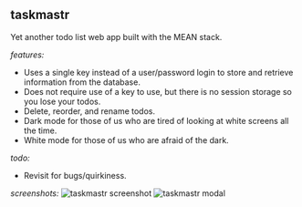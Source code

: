 ## taskmastr
Yet another todo list web app built with the MEAN stack.

_features:_
- Uses a single key instead of a user/password login to store and retrieve information from the database.
- Does not require use of a key to use, but there is no session storage so you lose your todos.
- Delete, reorder, and rename todos.
- Dark mode for those of us who are tired of looking at white screens all the time.
- White mode for those of us who are afraid of the dark.

_todo:_
- Revisit for bugs/quirkiness.

_screenshots:_
![taskmastr screenshot](https://raw.githubusercontent.com/patrickfatrick/taskmastr/master/screenshot.png)
![taskmastr modal](https://raw.githubusercontent.com/patrickfatrick/taskmastr/master/screenshot2.png)

